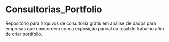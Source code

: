 # Consultorias_Portfolio
Repositório para arquivos de colsultoria grátis em análise de dados para empresas que concordem com a exposição parcial ou total do trabalho afim de criar portifolio.
